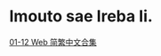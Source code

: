 # Imouto sae Ireba Ii.

[01-12 Web 简繁中文合集](https://github.com/Nekomoekissaten-SUB/Nekomoekissaten-Storage/releases/download/subtitle_pkg/Imouto_sae_Ireba_Ii_Web_zho.7z)
